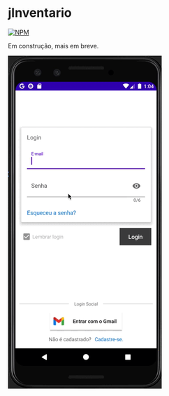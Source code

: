 # jInventario
[![NPM](https://img.shields.io/npm/l/react)](https://github.com/ernanilima/jinventario/blob/main/LICENSE)

Em construção, mais em breve.

![Demo](https://github.com/ernanilima/ernanilima/blob/main/imagens/jinventario-android/jinventario-demo.gif)
